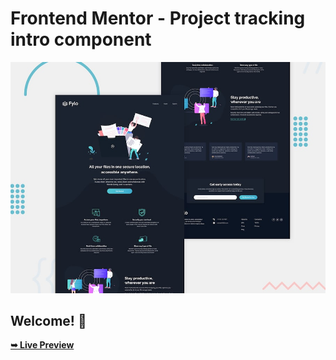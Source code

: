 # Frontend Mentor - Project tracking intro component

![Design preview for the Project tracking intro component coding challenge](./design/desktop-preview.jpg)

## Welcome! 👋

<a href="https://fylo-dark-theme-4c36e.web.app"><strong>➥ Live Preview</strong></a>
